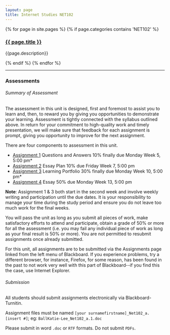 ```yaml
---
layout: page
title: Internet Studies NET102
---
```


{% for page in site.pages %}
  {% if page.categories contains 'NET102' %}
    <div class="item">
      <h3><a href="/uni/{{ page.url }}">
        {{ page.title }}
      </a></h3>

<p>{{page.description}}</p>  
 </div>

  {% endif %}
{% endfor %}


---


### **Assessments**

###### Summary of Assessment

The assessment in this unit is designed, first and foremost to assist you to learn and, then, to reward you by giving you opportunities to demonstrate your learning. Assessment is tightly connected with the syllabus outlined above. In return for your commitment to high-quality work and timely presentation, we will make sure that feedback for each assignment is prompt, giving you opportunity to improve for the next assignment.

There are four components to assessment in this unit. 

- [Assignment 1](/a1/) Questions and Answers 10% finally due Monday Week 5, 5:00 pm* 
- [Assignment 2](/a2/) Essay Plan 10% due Friday Week 7, 5:00 pm 
- [Assignment 3](/a3) Learning Portfolio 30% finally due Monday Week 10, 5:00 pm* 
- [Assignment 4](/a4/)  Essay 50% due Monday Week 13, 5:00 pm 
 
**Note**: Assignment 1 & 3 both start in the second week and involve weekly writing and participation until the due dates.  It is your responsibility to manage your time during the study period and ensure you do not leave too much work for the final weeks.

You will pass the unit as long as you submit all pieces of work, make satisfactory efforts to attend and participate, obtain a grade of 50% or more for all the assessment (i.e. you may fail any individual piece of work as long as your final result is 50% or more).  You are not permitted to resubmit assignments once already submitted.

For this unit, all assignments are to be submitted via the Assignments page linked from the left menu of Blackboard. If you experience problems, try a different browser, for instance, Firefox, for some reason, has been found in the past to not work very well with this part of Blackboard--if you find this the case, use Internet Explorer.

###### Submission

All students should submit assignments electronically via Blackboard-Turnitin.

Assignment files must be named `[your surnamefirstname]_Net102_a.[insert #]`; eg: `BallKatie-Lee_Net102_a.1.doc`

Please submit in word `.doc` or `RTF` formats. Do not submit `PDFs`.
